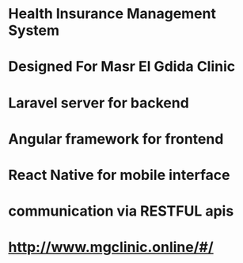 # Health Insurance Management System
# Designed For Masr El Gdida Clinic
# Laravel server for backend
# Angular framework for frontend
# React Native for mobile interface
# communication via RESTFUL apis
# http://www.mgclinic.online/#/
